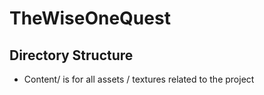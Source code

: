 # TheWiseOneQuest

## Directory Structure

- Content/ is for all assets / textures related to the project
